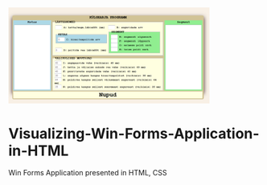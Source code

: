 <img src="Screenshot.png" width="400px">

# Visualizing-Win-Forms-Application-in-HTML
Win Forms Application presented in HTML, CSS
